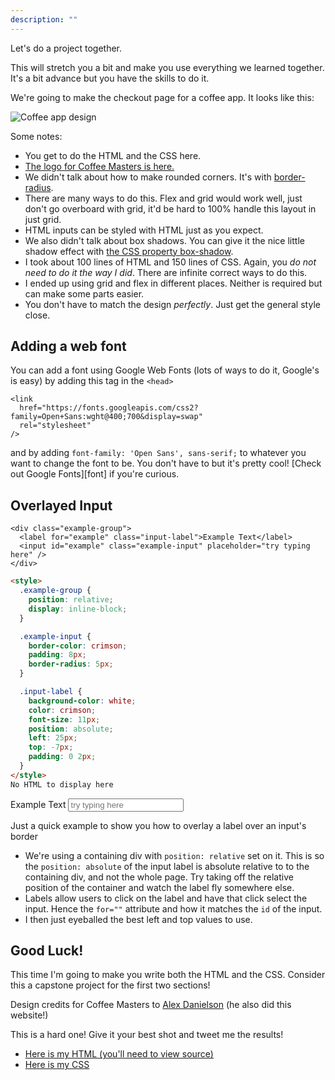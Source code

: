 ```yaml
---
description: ""
---
```


Let's do a project together.

This will stretch you a bit and make you use everything we learned together. It's a bit advance but you have the skills to do it.

We're going to make the checkout page for a coffee app. It looks like this:

![Coffee app design](/complete-intro-to-web-dev-v3/images/coffee_masters.png)

Some notes:

- You get to do the HTML and the CSS here.
- [The logo for Coffee Masters is here.](/complete-intro-to-web-dev-v3/images/coffee_masters_logo.png)
- We didn't talk about how to make rounded corners. It's with [border-radius][border-radius].
- There are many ways to do this. Flex and grid would work well, just don't go overboard with grid, it'd be hard to 100% handle this layout in just grid.
- HTML inputs can be styled with HTML just as you expect.
- We also didn't talk about box shadows. You can give it the nice little shadow effect with [the CSS property box-shadow][box-shadow].
- I took about 100 lines of HTML and 150 lines of CSS. Again, you _do not need to do it the way I did_. There are infinite correct ways to do this.
- I ended up using grid and flex in different places. Neither is required but can make some parts easier.
- You don't have to match the design _perfectly_. Just get the general style close.

## Adding a web font

You can add a font using Google Web Fonts (lots of ways to do it, Google's is easy) by adding this tag in the `<head>`

```display-html
<link
  href="https://fonts.googleapis.com/css2?family=Open+Sans:wght@400;700&display=swap"
  rel="stylesheet"
/>
```

and by adding `font-family: 'Open Sans', sans-serif;` to whatever you want to change the font to be. You don't have to but it's pretty cool! [Check out Google Fonts][font] if you're curious.

## Overlayed Input

```display-html
<div class="example-group">
  <label for="example" class="input-label">Example Text</label>
  <input id="example" class="example-input" placeholder="try typing here" />
</div>
```

```html
<style>
  .example-group {
    position: relative;
    display: inline-block;
  }

  .example-input {
    border-color: crimson;
    padding: 8px;
    border-radius: 5px;
  }

  .input-label {
    background-color: white;
    color: crimson;
    font-size: 11px;
    position: absolute;
    left: 25px;
    top: -7px;
    padding: 0 2px;
  }
</style>
No HTML to display here
```

<div class="example-group">
  <label for="example" class="input-label">Example Text</label>
  <input id="example" class="example-input" placeholder="try typing here" />
</div>

Just a quick example to show you how to overlay a label over an input's border

- We're using a containing div with `position: relative` set on it. This is so the `position: absolute` of the input label is absolute relative to to the containing div, and not the whole page. Try taking off the relative position of the container and watch the label fly somewhere else.
- Labels allow users to click on the label and have that click select the input. Hence the `for=""` attribute and how it matches the `id` of the input.
- I then just eyeballed the best left and top values to use.

## Good Luck!

This time I'm going to make you write both the HTML and the CSS. Consider this a capstone project for the first two sections!

Design credits for Coffee Masters to [Alex Danielson][alex] (he also did this website!)

This is a hard one! Give it your best shot and tweet me the results!

- [Here is my HTML (you'll need to view source)][html]
- [Here is my CSS][css]

[html]: https://btholt.github.io/complete-intro-to-web-dev-v3/project-files/coffee/index.html
[css]: https://btholt.github.io/complete-intro-to-web-dev-v3/project-files/coffee/style.css
[border-radius]: https://css-tricks.com/almanac/properties/b/border-radius/
[box-shadow]: https://css-tricks.com/almanac/properties/b/box-shadow/
[alex]: https://www.alexdanielson.com/
[fonts]: https://fonts.google.com/
